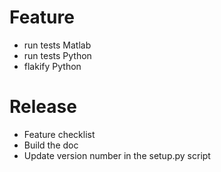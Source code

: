 
# Feature

-   run tests Matlab
-   run tests Python
-   flakify Python

# Release

-   Feature checklist
-   Build the doc
-   Update version number in the setup.py script